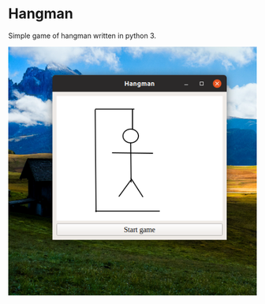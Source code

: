 # Hangman
Simple game of hangman written in python 3.

![alt text](https://raw.githubusercontent.com/dimitrijekaranfilovic/Hangman/master/images/hangman2.png)
